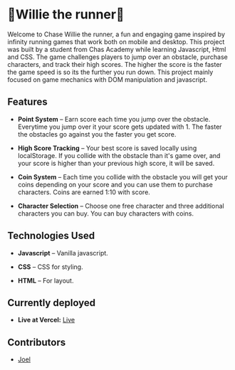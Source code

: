 
# 👟Willie the runner👟

Welcome to Chase Willie the runner, a fun and engaging game inspired by infinity running games that work both on mobile and desktop. This project was built by a student from Chas Academy while learning Javascript, Html and CSS. The game challenges players to jump over an obstacle, purchase characters, and track their high scores. The higher the score is the faster the game speed is so its the further you run down. This project mainly focused on game mechanics with DOM manipulation and javascript.

## Features

- **Point System** – Earn score each time you jump over the obstacle. Everytime you jump over it your score gets updated with 1. The faster the obstacles go against you the faster you get score.

- **High Score Tracking** – Your best score is saved locally using localStorage. If you collide with the obstacle than it's game over, and your score is higher than your previous high score, it will be saved.

- **Coin System** – Each time you collide with the obstacle you will get your coins depending on your score and you can use them to purchase characters. Coins are earned 1:10 with score.

- **Character Selection** – Choose one free character and three additional characters you can buy. You can buy characters with coins.

## Technologies Used

- **Javascript** – Vanilla javascript.

- **CSS** – CSS for styling.

- **HTML** – For layout.
  
## Currently deployed
- **Live at Vercel:** <a href="https://jump-game-chi.vercel.app/" target="_blank">Live</a>

  
## Contributors
- [Joel](https://github.com/Joel050505)
